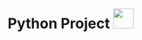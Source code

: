 <h1>Python Project <img src="https://img.icons8.com/color/48/000000/python--v2.gif" width=40px/></h1>